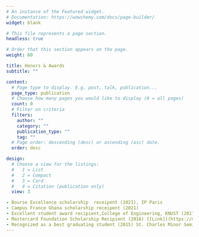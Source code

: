 ```yaml
---
# An instance of the Featured widget.
# Documentation: https://wowchemy.com/docs/page-builder/
widget: blank

# This file represents a page section.
headless: true

# Order that this section appears on the page.
weight: 60

title: Honors & Awards
subtitle: ""

content:
  # Page type to display. E.g. post, talk, publication...
  page_type: publication
  # Choose how many pages you would like to display (0 = all pages)
  count: 0
  # Filter on criteria
  filters:
    author: ""
    category: ""
    publication_type: ""
    tag: ""
  # Page order: descending (desc) or ascending (asc) date.
  order: desc

design:
  # Choose a view for the listings:
  #   1 = List
  #   2 = Compact
  #   3 = Card
  #   4 = Citation (publication only)
  view: 3

- Bourse Excellence scholarship  receipent (2021), IP Paris
- Campus France Ghana scholarship receipent (2021)
- Excellent student award recipient,College of Engineering, KNUST (2017,2018,2019)
- Mastercard Foundation Scholarship Recipient (2016) [[Link]](https://mcf.knust.edu.gh/scholar/cohort-three/denis-mbey-akola)
- Recognized as a best graduating student (2015) St. Charles Minor Seminary SHS
---
```


